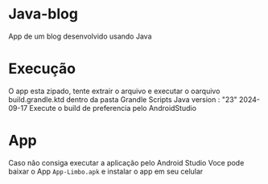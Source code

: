 # Java-blog
App de um blog desenvolvido usando Java 
# Execução
O app esta zipado, tente extrair o arquivo e executar o oarquivo build.grandle.ktd  dentro da pasta Grandle Scripts
Java version : "23" 2024-09-17 
Execute o build de preferencia pelo AndroidStudio

# App
Caso não consiga executar a aplicação pelo Android Studio
Voce pode baixar  o App `App-Limbo.apk` e instalar o app em seu celular

